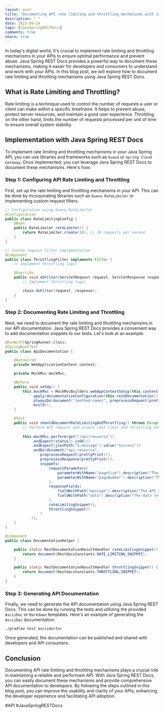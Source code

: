 ```yaml
---
layout: post
title: "Documenting API rate limiting and throttling mechanisms with Java Spring REST Docs"
description: " "
date: 2023-09-24
tags: [JavaSpringRESTDocs]
comments: true
share: true
---
```


In today's digital world, it's crucial to implement rate limiting and throttling mechanisms in your APIs to ensure optimal performance and prevent abuse. Java Spring REST Docs provides a powerful way to document these mechanisms, making it easier for developers and consumers to understand and work with your APIs. In this blog post, we will explore how to document rate limiting and throttling mechanisms using Java Spring REST Docs.

## What is Rate Limiting and Throttling?

Rate limiting is a technique used to control the number of requests a user or client can make within a specific timeframe. It helps to prevent abuse, protect server resources, and maintain a good user experience. Throttling, on the other hand, limits the number of requests processed per unit of time to ensure overall system stability.

## Implementation with Java Spring REST Docs

To implement rate limiting and throttling mechanisms in your Java Spring API, you can use libraries and frameworks such as `Guava` or `Spring Cloud Gateway`. Once implemented, you can leverage Java Spring REST Docs to document these mechanisms. Here's how:

### Step 1: Configuring API Rate Limiting and Throttling

First, set up the rate limiting and throttling mechanisms in your API. This can be done by incorporating libraries such as `Guava RateLimiter` or implementing custom request filters.

```java
// Configuration using Guava RateLimiter
@Configuration
public class RateLimitingConfig {
    @Bean
    public RateLimiter rateLimiter() {
        return RateLimiter.create(10); // 10 requests per second
    }
}

// Custom request filter implementation
@Component
public class ThrottlingFilter implements Filter {
    // Implement throttling logic

    @Override
    public void doFilter(ServletRequest request, ServletResponse response, FilterChain chain) throws IOException, ServletException {
        // Implement throttling logic

        chain.doFilter(request, response);
    }
}
```

### Step 2: Documenting Rate Limiting and Throttling

Next, we need to document the rate limiting and throttling mechanisms in our API documentation. Java Spring REST Docs provides a convenient way to add documentation snippets to our tests. Let's look at an example:

```java
@RunWith(SpringRunner.class)
@SpringBootTest
public class ApiDocumentation {

    @Autowired
    private WebApplicationContext context;

    private MockMvc mockMvc;

    @Before
    public void setUp() {
        this.mockMvc = MockMvcBuilders.webAppContextSetup(this.context)
            .apply(documentationConfiguration(this.restDocumentation))
            .alwaysDo(document("{method-name}", preprocessRequest(prettyPrint()), preprocessResponse(prettyPrint())))
            .build();
    }

    @Test
    public void shouldDocumentRateLimitingAndThrottling() throws Exception {
        // Perform API request and assert rate limit and throttling behavior
        
        this.mockMvc.perform(get("/api/resource"))
            .andExpect(status().isOk())
            .andExpect(jsonPath("$.message").value("Success"))
            .andDo(document("api-resource",
                preprocessRequest(prettyPrint()),
                preprocessResponse(prettyPrint()),
                snippets(
                    requestParameters(
                        parameterWithName("pageSize").description("The page size"),
                        parameterWithName("pageNumber").description("The page number")
                    ),
                    responseFields(
                        fieldWithPath("message").description("The API response message"),
                        fieldWithPath("data").description("The data returned")
                    ),
                    rateLimitingSnippet(),
                    throttlingSnippet()
                )
            ));
    }
}

@Component
public class DocumentationHelper {

    public static RestDocumentationResultHandler rateLimitingSnippet() {
        return document(RestdocsConstants.RATE_LIMITING_SNIPPET);
    }

    public static RestDocumentationResultHandler throttlingSnippet() {
        return document(RestdocsConstants.THROTTLING_SNIPPET);
    }
}
```

### Step 3: Generating API Documentation

Finally, we need to generate the API documentation using Java Spring REST Docs. This can be done by running the tests and utilizing the provided `AsciiDoc` or `Markdown` templates. Here's an example of generating the `AsciiDoc` documentation:

```
./gradlew test asciidoctor
```

Once generated, the documentation can be published and shared with developers and API consumers.

## Conclusion

Documenting API rate limiting and throttling mechanisms plays a crucial role in maintaining a reliable and performant API. With Java Spring REST Docs, you can easily document these mechanisms and provide comprehensive API documentation to developers. By following the steps outlined in this blog post, you can improve the usability and clarity of your APIs, enhancing the developer experience and facilitating API adoption.

#API #JavaSpringRESTDocs
